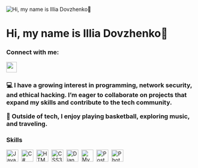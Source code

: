 ![ Hi, my name is Illia Dovzhenko😤](https://i.pinimg.com/originals/77/c2/8a/77c28a614ebc2a7e26b811c41ce3deb6.gif)

<div id="toc">
  <ul align="left" style="list-style: none">
    <summary>
      <h1>
         Hi, my name is Illia Dovzhenko😤
      </h1>
    </summary>
  </ul>
</div>

<h3 align="left">Connect with me:</h3> 
<p align="left"><a href="https://github.com/vinyll0" target="_blank"><img src="https://img.shields.io/badge/GitHub-100000?style=for-the-badge&logo=github&logoColor=white" height="28" style="margin-right: 4px"></a></p>

 <h3 align="left">
  💻 I have a growing interest in programming, network security, and ethical hacking. I’m eager to collaborate on projects that expand my skills and contribute to the tech community.

  🏀 Outside of tech, I enjoy playing basketball, exploring music, and traveling.</h3>

 <h3 align="left">Skills</h3>

<div style="display: flex; flex-wrap: wrap; gap: 4px; justify-content: left;"><img src="https://cdn.jsdelivr.net/gh/devicons/devicon/icons/javascript/javascript-original.svg" height="32" alt="JavaScript" style="margin-right: 4px"> <img src="https://cdn.jsdelivr.net/gh/devicons/devicon/icons/csharp/csharp-original.svg" height="32" alt="C#" style="margin-right: 4px"> <img src="https://cdn.jsdelivr.net/gh/devicons/devicon@latest/icons/html5/html5-original-wordmark.svg" height="32" alt="HTML5" style="margin-right: 4px"> <img src="https://cdn.jsdelivr.net/gh/devicons/devicon@latest/icons/css3/css3-original-wordmark.svg" height="32" alt="CSS3" style="margin-right: 4px"> <img src="https://cdn.jsdelivr.net/gh/devicons/devicon@latest/icons/django/django-plain-wordmark.svg" height="32" alt="Django" style="margin-right: 4px"> <img src="https://cdn.jsdelivr.net/gh/devicons/devicon@latest/icons/mysql/mysql-original-wordmark.svg" height="32" alt="MySQL" style="margin-right: 4px"> <img src="https://cdn.jsdelivr.net/gh/devicons/devicon@latest/icons/postgresql/postgresql-original-wordmark.svg" height="32" alt="PostgreSQL" style="margin-right: 4px"> <img src="https://cdn.jsdelivr.net/gh/devicons/devicon@latest/icons/photoshop/photoshop-original.svg" height="32" alt="Photoshop" style="margin-right: 4px"></div>

